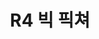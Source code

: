 ---
lastmod: 2023-06-01
title: R4 빅 픽쳐
weight: 4
type: page
components: 
  - "https://img.youtube.com/vi/UbhacaOJGJ0/sddefault.jpg"
---